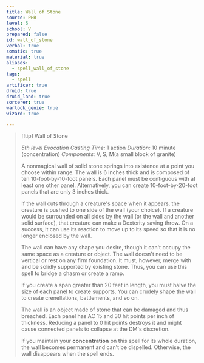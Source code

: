 ```yaml
---
title: Wall of Stone
source: PHB
level: 5
school: V
prepared: false
id: wall_of_stone
verbal: true
somatic: true
material: true
aliases:
  - spell_wall_of_stone
tags:
  - spell
artificer: true
druid: true
druid_land: true
sorcerer: true
warlock_genie: true
wizard: true

---
```

>[!tip] Wall of Stone
>
> *5th level Evocation*
> *Casting Time:* 1 action
> *Duration:* 10 minute (concentration)
> *Components:* V, S, M(a small block of granite)
>
>A nonmagical wall of solid stone springs into existence at a point you choose within range. The wall is 6 inches thick and is composed of ten 10-foot-by-10-foot panels. Each panel must be contiguous with at least one other panel. Alternatively, you can create 10-foot-by-20-foot panels that are only 3 inches thick.
>
>If the wall cuts through a creature's space when it appears, the creature is pushed to one side of the wall (your choice). If a creature would be surrounded on all sides by the wall (or the wall and another solid surface), that creature can make a Dexterity saving throw. On a success, it can use its reaction to move up to its speed so that it is no longer enclosed by the wall.
>
>The wall can have any shape you desire, though it can't occupy the same space as a creature or object. The wall doesn't need to be vertical or rest on any firm foundation. It must, however, merge with and be solidly supported by existing stone. Thus, you can use this spell to bridge a chasm or create a ramp.
>
>If you create a span greater than 20 feet in length, you must halve the size of each panel to create supports. You can crudely shape the wall to create crenellations, battlements, and so on.
>
>The wall is an object made of stone that can be damaged and thus breached. Each panel has AC 15 and 30 hit points per inch of thickness. Reducing a panel to 0 hit points destroys it and might cause connected panels to collapse at the DM's discretion.
>
>If you maintain your **concentration** on this spell for its whole duration, the wall becomes permanent and can't be dispelled. Otherwise, the wall disappears when the spell ends.
>

